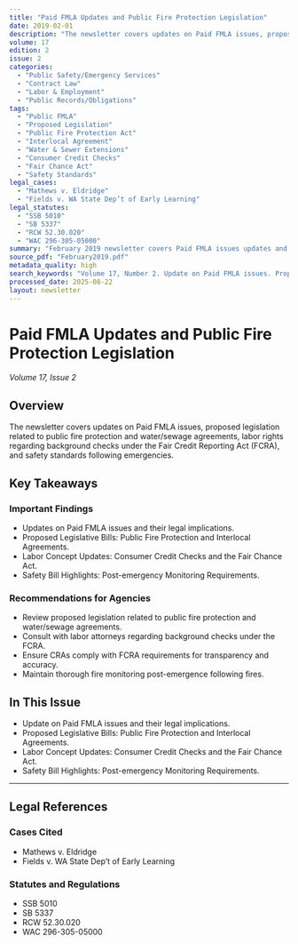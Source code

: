 ```yaml
---
title: "Paid FMLA Updates and Public Fire Protection Legislation"
date: 2019-02-01
description: "The newsletter covers updates on Paid FMLA issues, proposed legislation related to public fire protection and water/sewage agreements, labor rights regarding background checks under the Fair Credit Reporting Act (FCRA), and safety standards following emergencies."
volume: 17
edition: 2
issue: 2
categories:
  - "Public Safety/Emergency Services"
  - "Contract Law"
  - "Labor & Employment"
  - "Public Records/Obligations"
tags:
  - "Public FMLA"
  - "Proposed Legislation"
  - "Public Fire Protection Act"
  - "Interlocal Agreement"
  - "Water & Sewer Extensions"
  - "Consumer Credit Checks"
  - "Fair Chance Act"
  - "Safety Standards"
legal_cases:
  - "Mathews v. Eldridge"
  - "Fields v. WA State Dep’t of Early Learning"
legal_statutes:
  - "SSB 5010"
  - "SB 5337"
  - "RCW 52.30.020"
  - "WAC 296-305-05000"
summary: "February 2019 newsletter covers Paid FMLA issues updates and legal implications, analyzes proposed legislation SSB 5010 and SB 5337 affecting public fire protection and interlocal agreements under RCW 52.30.020, examines labor rights regarding background checks under Fair Credit Reporting Act (FCRA) and Fair Chance Act provisions, discusses Mathews v. Eldridge and Fields v. WA State Dep't of Early Learning precedents, and provides safety standards guidance for post-emergency monitoring requirements under WAC 296-305-05000."
source_pdf: "February2019.pdf"
metadata_quality: high
search_keywords: "Volume 17, Number 2. Update on Paid FMLA issues. Proposed Legislative Bills: Public Fire Protection and Interlocal Agreements. Labor Concept Updates: Consumer Credit Checks and the Fair Chance Act. Sa..."
processed_date: 2025-08-22
layout: newsletter
---
```


# Paid FMLA Updates and Public Fire Protection Legislation

*Volume 17, Issue 2*

## Overview

The newsletter covers updates on Paid FMLA issues, proposed legislation related to public fire protection and water/sewage agreements, labor rights regarding background checks under the Fair Credit Reporting Act (FCRA), and safety standards following emergencies.

## Key Takeaways

### Important Findings

- Updates on Paid FMLA issues and their legal implications.
- Proposed Legislative Bills: Public Fire Protection and Interlocal Agreements.
- Labor Concept Updates: Consumer Credit Checks and the Fair Chance Act.
- Safety Bill Highlights: Post-emergency Monitoring Requirements.

### Recommendations for Agencies

- Review proposed legislation related to public fire protection and water/sewage agreements.
- Consult with labor attorneys regarding background checks under the FCRA.
- Ensure CRAs comply with FCRA requirements for transparency and accuracy.
- Maintain thorough fire monitoring post-emergence following fires.

## In This Issue

- Update on Paid FMLA issues and their legal implications.
- Proposed Legislative Bills: Public Fire Protection and Interlocal Agreements.
- Labor Concept Updates: Consumer Credit Checks and the Fair Chance Act.
- Safety Bill Highlights: Post-emergency Monitoring Requirements.

---

## Legal References

### Cases Cited

- Mathews v. Eldridge
- Fields v. WA State Dep’t of Early Learning

### Statutes and Regulations

- SSB 5010
- SB 5337
- RCW 52.30.020
- WAC 296-305-05000


